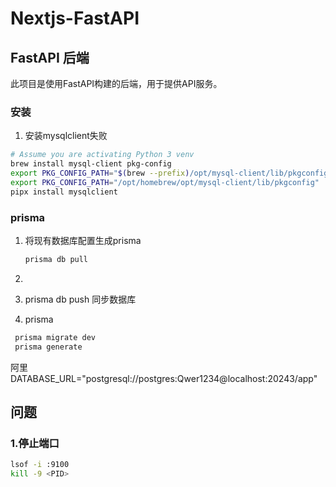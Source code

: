 # Nextjs-FastAPI

## FastAPI 后端
此项目是使用FastAPI构建的后端，用于提供API服务。

### 安装

1. 安装mysqlclient失败

```zsh
# Assume you are activating Python 3 venv
brew install mysql-client pkg-config
export PKG_CONFIG_PATH="$(brew --prefix)/opt/mysql-client/lib/pkgconfig"
export PKG_CONFIG_PATH="/opt/homebrew/opt/mysql-client/lib/pkgconfig"
pipx install mysqlclient
```

### prisma

1. 将现有数据库配置生成prisma

   ```zsh
   prisma db pull
   ```
  
2. 

3. prisma db push 同步数据库
4. prisma

```zsh
 prisma migrate dev
 prisma generate

```

阿里 DATABASE_URL="postgresql://postgres:Qwer1234@localhost:20243/app"

## 问题
###  1.停止端口

```zsh
lsof -i :9100
kill -9 <PID>
```


